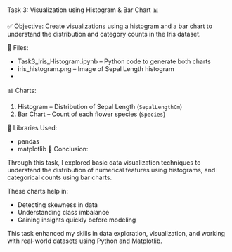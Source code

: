 Task 3: Visualization using Histogram & Bar Chart 📊

 ✅ Objective:
Create visualizations using a histogram and a bar chart to understand the distribution and category counts in the Iris dataset.

 📁 Files:
- Task3_Iris_Histogram.ipynb – Python code to generate both charts
- iris_histogram.png – Image of Sepal Length histogram
- 

 📊 Charts:
1. Histogram – Distribution of Sepal Length (`SepalLengthCm`)
2. Bar Chart – Count of each flower species (`Species`)

🔧 Libraries Used:
- pandas
- matplotlib
 📝 Conclusion:

Through this task, I explored basic data visualization techniques to understand the distribution of numerical features using histograms, and categorical counts using bar charts.

These charts help in:
- Detecting skewness in data
- Understanding class imbalance
- Gaining insights quickly before modeling

This task enhanced my skills in data exploration, visualization, and working with real-world datasets using Python and Matplotlib.

